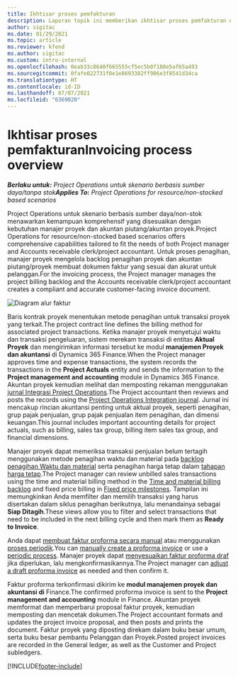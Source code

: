 ```yaml
---
title: Ikhtisar proses pemfakturan
description: Laporan topik ini memberikan ikhtisar proses pemfakturan di Project Operations untuk skenario berbasis sumber daya/non-stok.
author: sigitac
ms.date: 01/29/2021
ms.topic: article
ms.reviewer: kfend
ms.author: sigitac
ms.custom: intro-internal
ms.openlocfilehash: 0eab33c8640f665555cf5ec5b0f188e5af65a493
ms.sourcegitcommit: 0fafe022731f0e1e8693382ff906e3f8541d34ca
ms.translationtype: HT
ms.contentlocale: id-ID
ms.lasthandoff: 07/07/2021
ms.locfileid: "6369020"
---
```

# <a name="invoicing-process-overview"></a><span data-ttu-id="cbb89-103">Ikhtisar proses pemfakturan</span><span class="sxs-lookup"><span data-stu-id="cbb89-103">Invoicing process overview</span></span>

<span data-ttu-id="cbb89-104">_**Berlaku untuk:** Project Operations untuk skenario berbasis sumber daya/tanpa stok_</span><span class="sxs-lookup"><span data-stu-id="cbb89-104">_**Applies To:** Project Operations for resource/non-stocked based scenarios_</span></span>

<span data-ttu-id="cbb89-105">Project Operations untuk skenario berbasis sumber daya/non-stok menawarkan kemampuan komprehensif yang disesuaikan dengan kebutuhan manajer proyek dan akuntan piutang/akuntan proyek.</span><span class="sxs-lookup"><span data-stu-id="cbb89-105">Project Operations for resource/non-stocked based scenarios offers comprehensive capabilities tailored to fit the needs of both Project manager and Accounts receivable clerk/project accountant.</span></span> <span data-ttu-id="cbb89-106">Untuk proses penagihan, manajer proyek mengelola backlog penagihan proyek dan akuntan piutang/proyek membuat dokumen faktur yang sesuai dan akurat untuk pelanggan.</span><span class="sxs-lookup"><span data-stu-id="cbb89-106">For the invoicing process, the Project manager manages the project billing backlog and the Accounts receivable clerk/project accountant creates a compliant and accurate customer-facing invoice document.</span></span>

![Diagram alur faktur](./media/invoicing-flow.png)

<span data-ttu-id="cbb89-108">Baris kontrak proyek menentukan metode penagihan untuk transaksi proyek yang terkait.</span><span class="sxs-lookup"><span data-stu-id="cbb89-108">The project contract line defines the billing method for associated project transactions.</span></span> <span data-ttu-id="cbb89-109">Ketika manajer proyek menyetujui waktu dan transaksi pengeluaran, sistem merekam transaksi di entitas **Aktual Proyek** dan mengirimkan informasi tersebut ke modul **manajemen Proyek dan akuntansi** di Dynamics 365 Finance.</span><span class="sxs-lookup"><span data-stu-id="cbb89-109">When the Project manager approves time and expense transactions, the system records the transactions in the **Project Actuals** entity and sends the information to the **Project management and accounting** module in Dynamics 365 Finance.</span></span> <span data-ttu-id="cbb89-110">Akuntan proyek kemudian melihat dan memposting rekaman menggunakan [jurnal Integrasi Project Operations](../project-accounting/project-operations-integration-journal.md).</span><span class="sxs-lookup"><span data-stu-id="cbb89-110">The Project accountant then reviews and posts the records using the [Project Operations Integration journal](../project-accounting/project-operations-integration-journal.md).</span></span> <span data-ttu-id="cbb89-111">Jurnal ini mencakup rincian akuntansi penting untuk aktual proyek, seperti penagihan, grup pajak penjualan, grup pajak penjualan item penagihan, dan dimensi keuangan.</span><span class="sxs-lookup"><span data-stu-id="cbb89-111">This journal includes important accounting details for project actuals, such as billing, sales tax group, billing item sales tax group, and financial dimensions.</span></span>

<span data-ttu-id="cbb89-112">Manajer proyek dapat memeriksa transaksi penjualan belum tertagih menggunakan metode penagihan waktu dan material pada [backlog penagihan Waktu dan material](../proforma-invoicing/manage-billing-backlog.md#time-and-material-billing-backlog) serta penagihan harga tetap dalam [tahapan harga tetap](../proforma-invoicing/manage-billing-backlog.md#fixed-price-milestones).</span><span class="sxs-lookup"><span data-stu-id="cbb89-112">The Project manager can review unbilled sales transactions using the time and material billing method in the [Time and material billing backlog](../proforma-invoicing/manage-billing-backlog.md#time-and-material-billing-backlog) and fixed price billing in [Fixed price milestones](../proforma-invoicing/manage-billing-backlog.md#fixed-price-milestones).</span></span> <span data-ttu-id="cbb89-113">Tampilan ini memungkinkan Anda memfilter dan memilih transaksi yang harus disertakan dalam siklus penagihan berikutnya, lalu menandainya sebagai **Siap Ditagih**.</span><span class="sxs-lookup"><span data-stu-id="cbb89-113">These views allow you to filter and select transactions that need to be included in the next billing cycle and then mark them as **Ready to Invoice**.</span></span>

<span data-ttu-id="cbb89-114">Anda dapat [membuat faktur proforma secara manual](../proforma-invoicing/create-manual-proforma-invoice.md) atau menggunakan [proses periodik](../proforma-invoicing/configure-automated-invoice-creation.md).</span><span class="sxs-lookup"><span data-stu-id="cbb89-114">You can [manually create a proforma invoice](../proforma-invoicing/create-manual-proforma-invoice.md) or use a [periodic process](../proforma-invoicing/configure-automated-invoice-creation.md).</span></span> <span data-ttu-id="cbb89-115">Manajer proyek dapat [menyesuaikan faktur proforma draf](../proforma-invoicing/manage-proforma-invoice.md) jika diperlukan, lalu mengkonfirmasikannya.</span><span class="sxs-lookup"><span data-stu-id="cbb89-115">The Project manager can [adjust a draft proforma invoice](../proforma-invoicing/manage-proforma-invoice.md) as needed and then confirm it.</span></span>

<span data-ttu-id="cbb89-116">Faktur proforma terkonfirmasi dikirim ke **modul manajemen proyek dan akuntansi di** Finance.</span><span class="sxs-lookup"><span data-stu-id="cbb89-116">The confirmed proforma invoice is sent to the **Project management and accounting** module in Finance.</span></span> <span data-ttu-id="cbb89-117">Akuntan proyek memformat dan memperbarui proposal faktur proyek, kemudian memposting dan mencetak dokumen.</span><span class="sxs-lookup"><span data-stu-id="cbb89-117">The Project accountant formats and updates the project invoice proposal, and then posts and prints the document.</span></span> <span data-ttu-id="cbb89-118">Faktur proyek yang diposting direkam dalam buku besar umum, serta buku besar pembantu Pelanggan dan Proyek.</span><span class="sxs-lookup"><span data-stu-id="cbb89-118">Posted project invoices are recorded in the General ledger, as well as the Customer and Project subledgers.</span></span>


[!INCLUDE[footer-include](../includes/footer-banner.md)]